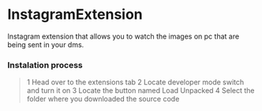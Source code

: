 # InstagramExtension
Instagram extension that allows you to watch the images on pc that are being sent in your dms.

### Instalation process
> 1 Head over to the extensions tab
> 2 Locate developer mode switch and turn it on
> 3 Locate the button named Load Unpacked
> 4 Select the folder where you downloaded the source code
 
